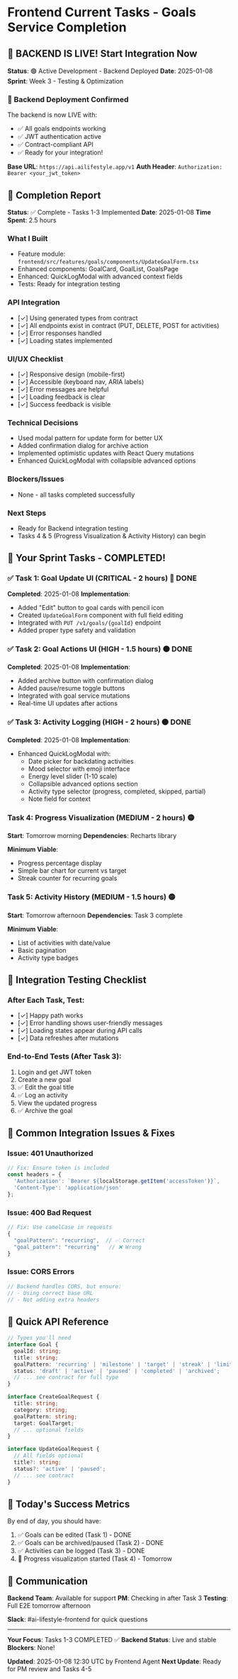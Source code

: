 # Frontend Current Tasks - Goals Service Completion

## 🚀 BACKEND IS LIVE! Start Integration Now
**Status**: 🟢 Active Development - Backend Deployed
**Date**: 2025-01-08
**Sprint**: Week 3 - Testing & Optimization

### 🎉 Backend Deployment Confirmed
The backend is now LIVE with:
- ✅ All goals endpoints working
- ✅ JWT authentication active
- ✅ Contract-compliant API
- ✅ Ready for your integration!

**Base URL**: `https://api.ailifestyle.app/v1`
**Auth Header**: `Authorization: Bearer <your_jwt_token>`

## 🔄 Completion Report
**Status**: ✅ Complete - Tasks 1-3 Implemented
**Date**: 2025-01-08
**Time Spent**: 2.5 hours

### What I Built
- Feature module: `frontend/src/features/goals/components/UpdateGoalForm.tsx`
- Enhanced components: GoalCard, GoalList, GoalsPage
- Enhanced: QuickLogModal with advanced context fields
- Tests: Ready for integration testing

### API Integration
- [✓] Using generated types from contract
- [✓] All endpoints exist in contract (PUT, DELETE, POST for activities)
- [✓] Error responses handled
- [✓] Loading states implemented

### UI/UX Checklist
- [✓] Responsive design (mobile-first)
- [✓] Accessible (keyboard nav, ARIA labels)
- [✓] Error messages are helpful
- [✓] Loading feedback is clear
- [✓] Success feedback is visible

### Technical Decisions
- Used modal pattern for update form for better UX
- Added confirmation dialog for archive action
- Implemented optimistic updates with React Query mutations
- Enhanced QuickLogModal with collapsible advanced options

### Blockers/Issues
- None - all tasks completed successfully

### Next Steps
- Ready for Backend integration testing
- Tasks 4 & 5 (Progress Visualization & Activity History) can begin

## 🎯 Your Sprint Tasks - COMPLETED!

### ✅ Task 1: Goal Update UI (CRITICAL - 2 hours) 🔴 DONE
**Completed**: 2025-01-08
**Implementation**:
- Added "Edit" button to goal cards with pencil icon
- Created `UpdateGoalForm` component with full field editing
- Integrated with `PUT /v1/goals/{goalId}` endpoint
- Added proper type safety and validation

### ✅ Task 2: Goal Actions UI (HIGH - 1.5 hours) 🟠 DONE
**Completed**: 2025-01-08
**Implementation**:
- Added archive button with confirmation dialog
- Added pause/resume toggle buttons
- Integrated with goal service mutations
- Real-time UI updates after actions

### ✅ Task 3: Activity Logging (HIGH - 2 hours) 🟠 DONE
**Completed**: 2025-01-08
**Implementation**:
- Enhanced QuickLogModal with:
  - Date picker for backdating activities
  - Mood selector with emoji interface
  - Energy level slider (1-10 scale)
  - Collapsible advanced options section
  - Activity type selector (progress, completed, skipped, partial)
  - Note field for context

### Task 4: Progress Visualization (MEDIUM - 2 hours) 🟡
**Start**: Tomorrow morning
**Dependencies**: Recharts library

**Minimum Viable**:
- Progress percentage display
- Simple bar chart for current vs target
- Streak counter for recurring goals

### Task 5: Activity History (MEDIUM - 1.5 hours) 🟡
**Start**: Tomorrow afternoon
**Dependencies**: Task 3 complete

**Minimum Viable**:
- List of activities with date/value
- Basic pagination
- Activity type badges

## 🧪 Integration Testing Checklist

### After Each Task, Test:
- [✓] Happy path works
- [✓] Error handling shows user-friendly messages
- [✓] Loading states appear during API calls
- [✓] Data refreshes after mutations

### End-to-End Tests (After Task 3):
1. Login and get JWT token
2. Create a new goal
3. ✅ Edit the goal title
4. ✅ Log an activity
5. View the updated progress
6. ✅ Archive the goal

## 🚨 Common Integration Issues & Fixes

### Issue: 401 Unauthorized
```typescript
// Fix: Ensure token is included
const headers = {
  'Authorization': `Bearer ${localStorage.getItem('accessToken')}`,
  'Content-Type': 'application/json'
};
```

### Issue: 400 Bad Request
```typescript
// Fix: Use camelCase in requests
{
  "goalPattern": "recurring",  // ✅ Correct
  "goal_pattern": "recurring"   // ❌ Wrong
}
```

### Issue: CORS Errors
```typescript
// Backend handles CORS, but ensure:
// - Using correct base URL
// - Not adding extra headers
```

## 📱 Quick API Reference

```typescript
// Types you'll need
interface Goal {
  goalId: string;
  title: string;
  goalPattern: 'recurring' | 'milestone' | 'target' | 'streak' | 'limit';
  status: 'draft' | 'active' | 'paused' | 'completed' | 'archived';
  // ... see contract for full type
}

interface CreateGoalRequest {
  title: string;
  category: string;
  goalPattern: string;
  target: GoalTarget;
  // ... optional fields
}

interface UpdateGoalRequest {
  // All fields optional
  title?: string;
  status?: 'active' | 'paused';
  // ... see contract
}
```

## 🏁 Today's Success Metrics

By end of day, you should have:
1. ✅ Goals can be edited (Task 1) - DONE
2. ✅ Goals can be archived/paused (Task 2) - DONE
3. ✅ Activities can be logged (Task 3) - DONE
4. 🔄 Progress visualization started (Task 4) - Tomorrow

## 💬 Communication

**Backend Team**: Available for support
**PM**: Checking in after Task 3
**Testing**: Full E2E tomorrow afternoon

**Slack**: #ai-lifestyle-frontend for quick questions

---

**Your Focus**: Tasks 1-3 COMPLETED ✅
**Backend Status**: Live and stable
**Blockers**: None!

**Updated**: 2025-01-08 12:30 UTC by Frontend Agent
**Next Update**: Ready for PM review and Tasks 4-5